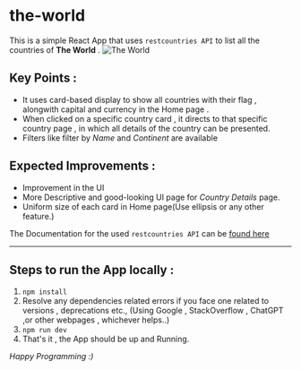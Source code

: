 # the-world
 This is a simple React App that uses `restcountries API` to list all the countries of **The World** .
 ![The World]((https://1.bp.blogspot.com/-5gTP7CX8CLw/Xbq3ilYsOTI/AAAAAAAAF1c/A_54ax2J3p8uZP2KmDnITHsR2YLTExQigCLcBGAsYHQ/s1600/World_map_black.PNG))

## Key Points :
+ It uses card-based display to show all countries with their flag , alongwith capital and currency in the Home page .
+ When clicked on a specific country card , it directs to that specific country page , in which all details of the country can be presented.
+ Filters like filter by *Name* and *Continent* are available

## Expected Improvements :
+ Improvement in the UI
+ More Descriptive and good-looking UI page for *Country Details* page.
+ Uniform size of each card in Home page(Use ellipsis or any other feature.)

The Documentation for the used `restcountries API` can be [found here](https://restcountries.com/#rest-countries)

------------------------------------------------------------------------------------------------------------------------------------------

## Steps to run the App locally :
1. `npm install`
2. Resolve any dependencies related errors if you face one related to versions , deprecations etc., (Using Google , StackOverflow , ChatGPT ,or other webpages , whichever helps..)
3. `npm run dev`
4.  That's it , the App should be up and Running.

*_Happy Programming :)_*
